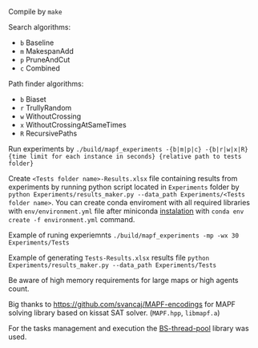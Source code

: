 Compile by `make`

Search algorithms:
- `b` Baseline
- `m` MakespanAdd
- `p` PruneAndCut
- `c` Combined

Path finder algorithms:
- `b` Biaset
- `r` TrullyRandom
- `w` WithoutCrossing
- `x` WithoutCrossingAtSameTimes
- `R` RecursivePaths

Run experiments by `./build/mapf_experiments -{b|m|p|c} -{b|r|w|x|R} {time limit for each instance in seconds} {relative path to tests folder}`

Create `<Tests folder name>-Results.xlsx` file containing results from experiments by running python script located in `Experiments` folder by `python Experiments/results_maker.py --data_path Experiments/<Tests folder name>`. You can create conda enviroment with all required libraries with `env/environment.yml` file after miniconda [instalation](https://docs.anaconda.com/miniconda/install/) with `conda env create -f environment.yml` command.

Example of runing experiemnts `./build/mapf_experiments -mp -wx 30 Experiments/Tests`

Example of generating `Tests-Results.xlsx` results file `python Experiments/results_maker.py --data_path Experiments/Tests`


Be aware of high memory requirements for large maps or high agents count.

Big thanks to https://github.com/svancaj/MAPF-encodings for MAPF solving library based on kissat SAT solver. (`MAPF.hpp`, `libmapf.a`)

For the tasks management and execution the [BS-thread-pool](https://github.com/bshoshany/thread-pool) library was used.
